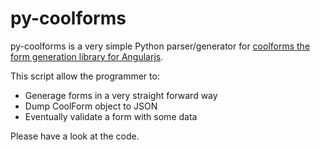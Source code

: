 py-coolforms
============

py-coolforms is a very simple Python parser/generator for [coolforms the form generation library for Angularjs](https://github.com/fdelbos/coolforms).

This script allow the programmer to:

* Generage forms in a very straight forward way
* Dump CoolForm object to JSON
* Eventually validate a form with some data

Please have a look at the code.

